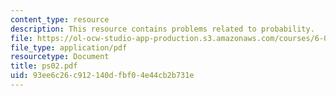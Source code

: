 ```yaml
---
content_type: resource
description: This resource contains problems related to probability.
file: https://ol-ocw-studio-app-production.s3.amazonaws.com/courses/6-041-probabilistic-systems-analysis-and-applied-probability-spring-2006/93ee6c26c912140dfbf04e44cb2b731e_ps02.pdf
file_type: application/pdf
resourcetype: Document
title: ps02.pdf
uid: 93ee6c26-c912-140d-fbf0-4e44cb2b731e
---
```

